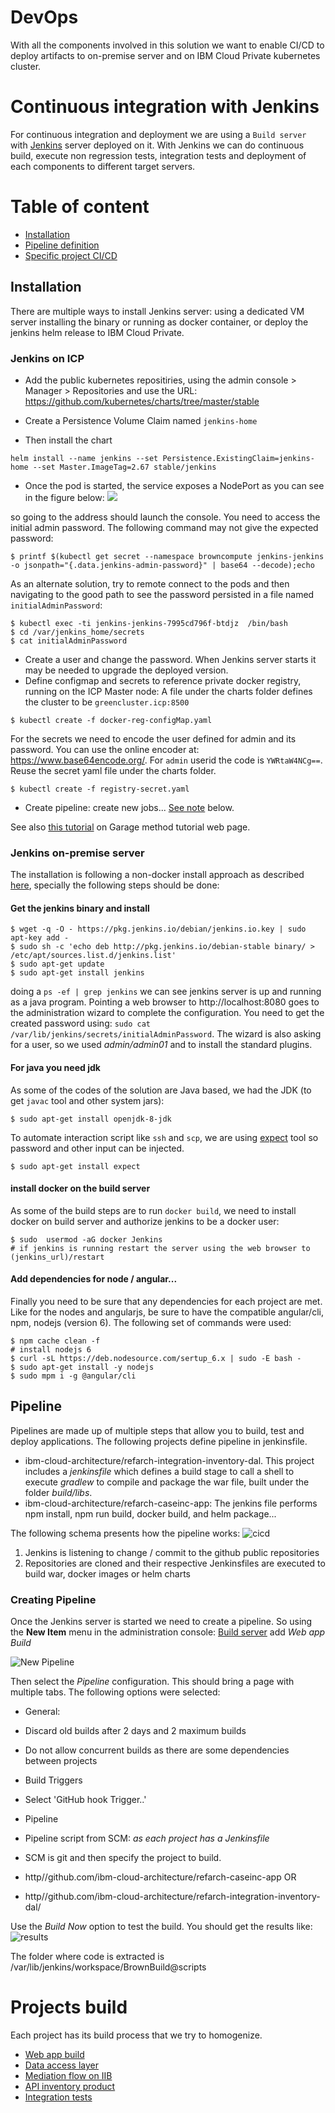 # DevOps  
With all the components involved in this solution we want to enable CI/CD to deploy artifacts to on-premise server and on IBM Cloud Private kubernetes cluster.

# Continuous integration with Jenkins
For continuous integration and deployment we are using a `Build server` with [Jenkins](http://jenkins.io) server deployed on it. With Jenkins we can do continuous build, execute non regression tests, integration tests and deployment of each components to different target servers.

# Table of content
* [Installation](#installation)
* [Pipeline definition](#pipeline)
* [Specific project CI/CD](#projects_build)

## Installation
There are multiple ways to install Jenkins server: using a dedicated VM server installing the binary or running as docker container, or deploy the jenkins helm release to IBM Cloud Private.
### Jenkins on ICP
* Add the public kubernetes repositiries, using the admin console > Manager > Repositories and use the URL: https://github.com/kubernetes/charts/tree/master/stable
* Create a Persistence Volume Claim named `jenkins-home`

* Then install the chart
```
helm install --name jenkins --set Persistence.ExistingClaim=jenkins-home --set Master.ImageTag=2.67 stable/jenkins
```
* Once the pod is started, the service exposes a NodePort as you can see in the figure below:
![](jenkins-svc.png)  

so going to the address should launch the console. You need to access the initial admin password. The following command may not give the expected password:

```
$ printf $(kubectl get secret --namespace browncompute jenkins-jenkins -o jsonpath="{.data.jenkins-admin-password}" | base64 --decode);echo
```
As an alternate solution, try to remote connect to the pods and then navigating to the good path to see the password persisted in a file named `initialAdminPassword`:
```
$ kubectl exec -ti jenkins-jenkins-7995cd796f-btdjz  /bin/bash
$ cd /var/jenkins_home/secrets
$ cat initialAdminPassword
```
* Create a user and change the password. When Jenkins server starts it may be needed to upgrade the deployed version.
* Define configmap and secrets to reference private docker registry, running on the ICP Master node: A file under the charts folder defines the cluster to be `greencluster.icp:8500`
```
$ kubectl create -f docker-reg-configMap.yaml
```
For the secrets we need to encode the user defined for admin and its password. You can use the online encoder at: https://www.base64encode.org/. For `admin` userid the code is `YWRtaW4NCg==`. Reuse the secret yaml file under the charts folder.
```
$ kubectl create -f registry-secret.yaml
```  
* Create pipeline: create new jobs... [See note](#pipeline) below.

See also [this tutorial](https://www.ibm.com/cloud/garage/tutorials/cloud-private-jenkins-pipeline) on Garage method tutorial web page.

### Jenkins on-premise server
The installation is following a non-docker install approach as described [here]( https://jenkins.io/doc/book/getting-started/installing), specially the following steps should be done:
#### Get the jenkins binary and install
```
$ wget -q -O - https://pkg.jenkins.io/debian/jenkins.io.key | sudo apt-key add -
$ sudo sh -c 'echo deb http://pkg.jenkins.io/debian-stable binary/ > /etc/apt/sources.list.d/jenkins.list'
$ sudo apt-get update
$ sudo apt-get install jenkins
```
doing a `ps -ef | grep jenkins` we can see jenkins server is up and running as a java program. Pointing a web browser to http://localhost:8080 goes to the administration wizard to complete the configuration. You need to get the created password using: `sudo cat /var/lib/jenkins/secrets/initialAdminPassword`.
The wizard is also asking for a user, so we used *admin/admin01* and to install the standard plugins.

#### For java you need jdk
As some of the codes of the solution are Java based, we had the JDK (to get `javac` tool and other system jars):
```
$ sudo apt-get install openjdk-8-jdk
```

To automate interaction script like `ssh` and `scp`, we are using [expect](http://expect.sourceforge.net/) tool so password and other input can be injected.
```
$ sudo apt-get install expect
```

#### install docker on the build server
As some of the build steps are to run `docker build`, we need to install docker on build server and authorize jenkins to be a docker user:
```
$ sudo  usermod -aG docker Jenkins
# if jenkins is running restart the server using the web browser to
(jenkins_url)/restart
```
#### Add dependencies for node / angular...
Finally you need to be sure that any dependencies for each project are met. Like for the nodes and angularjs, be sure to have the compatible angular/cli, npm, nodejs (version 6). The following set of commands were used:

```
$ npm cache clean -f
# install nodejs 6
$ curl -sL https://deb.nodesource.com/sertup_6.x | sudo -E bash -
$ sudo apt-get install -y nodejs
$ sudo mpm i -g @angular/cli
```

## Pipeline
Pipelines are made up of multiple steps that allow you to build, test and deploy applications. The following projects define pipeline in jenkinsfile.

* ibm-cloud-architecture/refarch-integration-inventory-dal. This project includes a *jenkinsfile* which defines a build stage to call a shell to execute *gradlew* to compile and package the war file, built under the folder *build/libs*.
* ibm-cloud-architecture/refarch-caseinc-app: The jenkins file performs npm install, npm run build, docker build, and helm package...

The following schema presents how the pipeline works:
![cicd](cicd-process.png)
1. Jenkins is listening to change / commit to the github public repositories
1. Repositories are cloned and their respective Jenkinsfiles are executed to build war, docker images or helm charts

### Creating Pipeline
Once the Jenkins server is started we need to create a pipeline. So using the **New Item** menu in the administration console: [Build server](http://localhost:8080) add *Web app Build*

![New Pipeline](jk-new-pipeline.png)

Then select the *Pipeline* configuration. This should bring a page with multiple tabs. The following options were selected:
* General:
 * Discard old builds after 2 days and 2 maximum builds
 * Do not allow concurrent builds as there are some dependencies between projects

* Build Triggers
 * Select 'GitHub hook Trigger..'
* Pipeline
 * Pipeline script from SCM: *as each project has a Jenkinsfile*
 * SCM is git and then specify the project to build.
  * http//github.com/ibm-cloud-architecture/refarch-caseinc-app
  OR
  * http//github.com/ibm-cloud-architecture/refarch-integration-inventory-dal/

  Use the *Build Now* option to test the build. You should get the results like:  
  ![results](cicd-results.png)

The folder where code is extracted is /var/lib/jenkins/workspace/BrownBuild@scripts

# Projects build
Each project has its build process that we try to homogenize.
* [Web app build]()
* [Data access layer]()
* [Mediation flow on IIB]()
* [API inventory product]()
* [Integration tests]()
